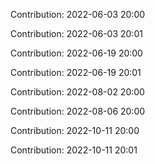 Contribution: 2022-06-03 20:00

Contribution: 2022-06-03 20:01

Contribution: 2022-06-19 20:00

Contribution: 2022-06-19 20:01

Contribution: 2022-08-02 20:00

Contribution: 2022-08-06 20:00

Contribution: 2022-10-11 20:00

Contribution: 2022-10-11 20:01


